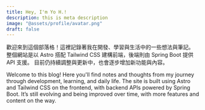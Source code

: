 ```yaml
---
title: Hey, I'm Yo H.!
description: this is meta description
image: "@assets/profile/avatar.png"
draft: false
---
```


歡迎來到這個部落格！這裡記錄著我在開發、學習與生活中的一些想法與筆記。
整個網站是以 Astro 搭配 Tailwind CSS 建構前端，後端則由 Spring Boot 提供 API 支援。
目前仍持續調整與更新中，也會逐步增加新功能與內容。

Welcome to this blog! Here you'll find notes and thoughts from my journey through development, learning, and daily life.
The site is built using Astro and Tailwind CSS on the frontend, with backend APIs powered by Spring Boot.
It’s still evolving and being improved over time, with more features and content on the way.

